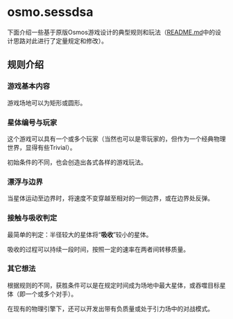 # osmo.sessdsa

下面介绍一些基于原版Osmos游戏设计的典型规则和玩法（[README.md](README.md)中的设计思路对此进行了定量规定和修改）。

## 规则介绍

### 游戏基本内容

游戏场地可以为矩形或圆形。

### 星体编号与玩家

这个游戏可以具有一个或多个玩家（当然也可以是零玩家的，但作为一个经典物理世界，显得有些Trivial）。  

初始条件的不同，也会创造出各式各样的游戏玩法。

### 漂浮与边界

当星体运动至边界时，将速度不变穿越至相对的一侧边界，或在边界处反弹。

### 接触与吸收判定

最简单的判定：半径较大的星体将“**吸收**”较小的星体。

吸收的过程可以持续一段时间，按照一定的速率在两者间转移质量。

### 其它想法

根据规则的不同，获胜条件可以是在规定时间成为场地中最大星体，或吞噬目标星体（即一个或多个对手）。

在现有的物理引擎下，还可以开发出带有负质量或处于引力场中的对战模式。

